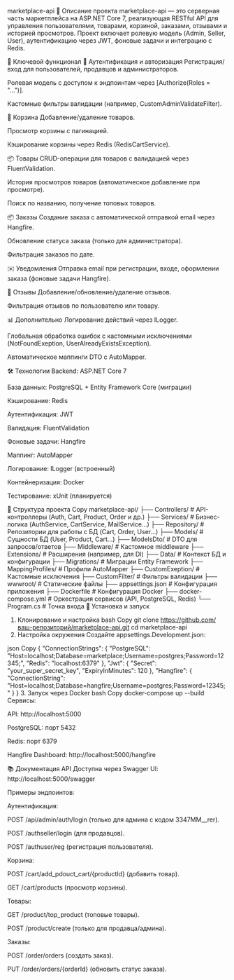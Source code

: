 marketplace-api
📖 Описание проекта
marketplace-api — это серверная часть маркетплейса на ASP.NET Core 7, реализующая RESTful API для управления пользователями, товарами, корзиной, заказами, отзывами и историей просмотров. Проект включает ролевую модель (Admin, Seller, User), аутентификацию через JWT, фоновые задачи и интеграцию с Redis.

🚀 Ключевой функционал
🔐 Аутентификация и авторизация
Регистрация/вход для пользователей, продавцов и администраторов.

Ролевая модель с доступом к эндпоинтам через [Authorize(Roles = "...")].

Кастомные фильтры валидации (например, CustomAdminValidateFilter).

🛒 Корзина
Добавление/удаление товаров.

Просмотр корзины с пагинацией.

Кэширование корзины через Redis (RedisCartService).

📦 Товары
CRUD-операции для товаров с валидацией через FluentValidation.

История просмотров товаров (автоматическое добавление при просмотре).

Поиск по названию, получение топовых товаров.

📦 Заказы
Создание заказа с автоматической отправкой email через Hangfire.

Обновление статуса заказа (только для администратора).

Фильтрация заказов по дате.

✉️ Уведомления
Отправка email при регистрации, входе, оформлении заказа (фоновые задачи Hangfire).

📝 Отзывы
Добавление/обновление/удаление отзывов.

Фильтрация отзывов по пользователю или товару.

📊 Дополнительно
Логирование действий через ILogger.

Глобальная обработка ошибок с кастомными исключениями (NotFoundExeption, UserAlreadyExistsException).

Автоматическое маппинги DTO с AutoMapper.

🛠️ Технологии
Backend: ASP.NET Core 7

База данных: PostgreSQL + Entity Framework Core (миграции)

Кэширование: Redis

Аутентификация: JWT

Валидация: FluentValidation

Фоновые задачи: Hangfire

Маппинг: AutoMapper

Логирование: ILogger (встроенный)

Контейнеризация: Docker

Тестирование: xUnit (планируется)

📂 Структура проекта
Copy
marketplace-api/
├── Controllers/              # API-контроллеры (Auth, Cart, Product, Order и др.)
├── Services/                 # Бизнес-логика (AuthService, CartService, MailService...)
├── Repository/               # Репозитории для работы с БД (Cart, Order, User...)
├── Models/                   # Сущности БД (User, Product, Cart...)
├── ModelsDto/                # DTO для запросов/ответов
├── Middleware/               # Кастомное middleware
├── Extensions/               # Расширения (например, для DI)
├── Data/                     # Контекст БД и конфигурации
├── Migrations/               # Миграции Entity Framework
├── MappingProfiles/          # Профили AutoMapper
├── CustomExeption/           # Кастомные исключения
├── CustomFilter/             # Фильтры валидации
├── wwwroot/                  # Статические файлы
├── appsettings.json          # Конфигурация приложения
├── Dockerfile                # Конфигурация Docker
├── docker-compose.yml        # Оркестрация сервисов (API, PostgreSQL, Redis)
└── Program.cs                # Точка входа
🚀 Установка и запуск
1. Клонирование и настройка
bash
Copy
git clone https://github.com/ваш-репозиторий/marketplace-api.git
cd marketplace-api
2. Настройка окружения
Создайте appsettings.Development.json:

json
Copy
{
  "ConnectionStrings": {
    "PostgreSQL": "Host=localhost;Database=marketplace;Username=postgres;Password=12345;",
    "Redis": "localhost:6379"
  },
  "Jwt": {
    "Secret": "your_super_secret_key",
    "ExpiryInMinutes": 120
  },
  "Hangfire": {
    "ConnectionString": "Host=localhost;Database=hangfire;Username=postgres;Password=12345;"
  }
}
3. Запуск через Docker
bash
Copy
docker-compose up --build
Сервисы:

API: http://localhost:5000

PostgreSQL: порт 5432

Redis: порт 6379

Hangfire Dashboard: http://localhost:5000/hangfire

📚 Документация API
Доступна через Swagger UI:
http://localhost:5000/swagger

Примеры эндпоинтов:

Аутентификация:

POST /api/admin/auth/login (только для админа с кодом 3347MM__rer).

POST /authseller/login (для продавцов).

POST /authuser/reg (регистрация пользователя).

Корзина:

POST /cart/add_pdouct_cart/{productId} (добавить товар).

GET /cart/products (просмотр корзины).

Товары:

GET /product/top_product (топовые товары).

POST /product/create (только для продавца/админа).

Заказы:

POST /order/orders (создать заказ).

PUT /order/orders/{orderId} (обновить статус заказа).
